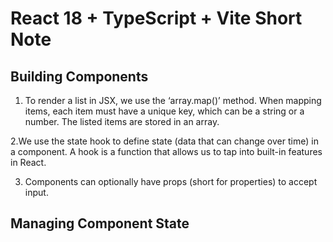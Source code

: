 # React 18 + TypeScript + Vite Short Note
## Building Components
1. To render a list in JSX, we use the ‘array.map()’ method. When mapping items, each item must have a unique key, which can be a string or a number. The listed items are stored in an array.

2.We use the state hook to define state (data that can change over time) in a component. A hook is a function that allows us to tap into built-in features in React.

3. Components can optionally have props (short for properties) to accept input.

## Managing Component State

